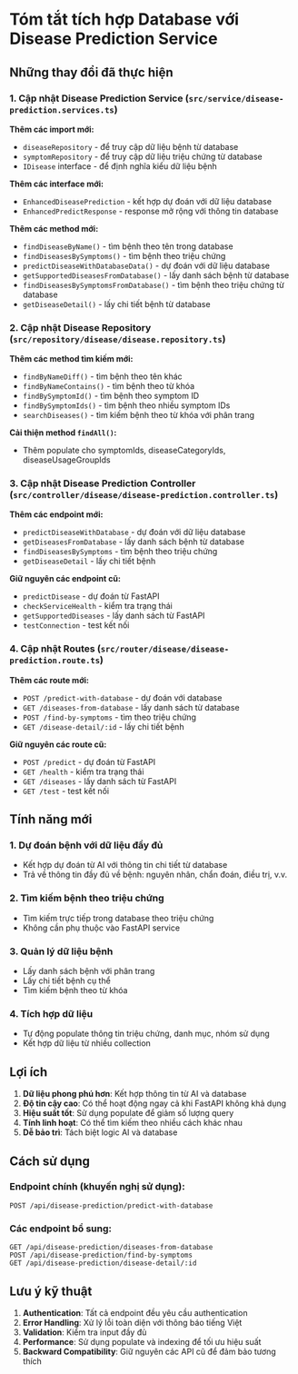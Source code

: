 # Tóm tắt tích hợp Database với Disease Prediction Service

## Những thay đổi đã thực hiện

### 1. Cập nhật Disease Prediction Service (`src/service/disease-prediction.services.ts`)

**Thêm các import mới:**
- `diseaseRepository` - để truy cập dữ liệu bệnh từ database
- `symptomRepository` - để truy cập dữ liệu triệu chứng từ database
- `IDisease` interface - để định nghĩa kiểu dữ liệu bệnh

**Thêm các interface mới:**
- `EnhancedDiseasePrediction` - kết hợp dự đoán với dữ liệu database
- `EnhancedPredictResponse` - response mở rộng với thông tin database

**Thêm các method mới:**
- `findDiseaseByName()` - tìm bệnh theo tên trong database
- `findDiseasesBySymptoms()` - tìm bệnh theo triệu chứng
- `predictDiseaseWithDatabaseData()` - dự đoán với dữ liệu database
- `getSupportedDiseasesFromDatabase()` - lấy danh sách bệnh từ database
- `findDiseasesBySymptomsFromDatabase()` - tìm bệnh theo triệu chứng từ database
- `getDiseaseDetail()` - lấy chi tiết bệnh từ database

### 2. Cập nhật Disease Repository (`src/repository/disease/disease.repository.ts`)

**Thêm các method tìm kiếm mới:**
- `findByNameDiff()` - tìm bệnh theo tên khác
- `findByNameContains()` - tìm bệnh theo từ khóa
- `findBySymptomId()` - tìm bệnh theo symptom ID
- `findBySymptomIds()` - tìm bệnh theo nhiều symptom IDs
- `searchDiseases()` - tìm kiếm bệnh theo từ khóa với phân trang

**Cải thiện method `findAll()`:**
- Thêm populate cho symptomIds, diseaseCategoryIds, diseaseUsageGroupIds

### 3. Cập nhật Disease Prediction Controller (`src/controller/disease/disease-prediction.controller.ts`)

**Thêm các endpoint mới:**
- `predictDiseaseWithDatabase` - dự đoán với dữ liệu database
- `getDiseasesFromDatabase` - lấy danh sách bệnh từ database
- `findDiseasesBySymptoms` - tìm bệnh theo triệu chứng
- `getDiseaseDetail` - lấy chi tiết bệnh

**Giữ nguyên các endpoint cũ:**
- `predictDisease` - dự đoán từ FastAPI
- `checkServiceHealth` - kiểm tra trạng thái
- `getSupportedDiseases` - lấy danh sách từ FastAPI
- `testConnection` - test kết nối

### 4. Cập nhật Routes (`src/router/disease/disease-prediction.route.ts`)

**Thêm các route mới:**
- `POST /predict-with-database` - dự đoán với database
- `GET /diseases-from-database` - lấy danh sách từ database
- `POST /find-by-symptoms` - tìm theo triệu chứng
- `GET /disease-detail/:id` - lấy chi tiết bệnh

**Giữ nguyên các route cũ:**
- `POST /predict` - dự đoán từ FastAPI
- `GET /health` - kiểm tra trạng thái
- `GET /diseases` - lấy danh sách từ FastAPI
- `GET /test` - test kết nối

## Tính năng mới

### 1. Dự đoán bệnh với dữ liệu đầy đủ
- Kết hợp dự đoán từ AI với thông tin chi tiết từ database
- Trả về thông tin đầy đủ về bệnh: nguyên nhân, chẩn đoán, điều trị, v.v.

### 2. Tìm kiếm bệnh theo triệu chứng
- Tìm kiếm trực tiếp trong database theo triệu chứng
- Không cần phụ thuộc vào FastAPI service

### 3. Quản lý dữ liệu bệnh
- Lấy danh sách bệnh với phân trang
- Lấy chi tiết bệnh cụ thể
- Tìm kiếm bệnh theo từ khóa

### 4. Tích hợp dữ liệu
- Tự động populate thông tin triệu chứng, danh mục, nhóm sử dụng
- Kết hợp dữ liệu từ nhiều collection

## Lợi ích

1. **Dữ liệu phong phú hơn**: Kết hợp thông tin từ AI và database
2. **Độ tin cậy cao**: Có thể hoạt động ngay cả khi FastAPI không khả dụng
3. **Hiệu suất tốt**: Sử dụng populate để giảm số lượng query
4. **Tính linh hoạt**: Có thể tìm kiếm theo nhiều cách khác nhau
5. **Dễ bảo trì**: Tách biệt logic AI và database

## Cách sử dụng

### Endpoint chính (khuyến nghị sử dụng):
```
POST /api/disease-prediction/predict-with-database
```

### Các endpoint bổ sung:
```
GET /api/disease-prediction/diseases-from-database
POST /api/disease-prediction/find-by-symptoms
GET /api/disease-prediction/disease-detail/:id
```

## Lưu ý kỹ thuật

1. **Authentication**: Tất cả endpoint đều yêu cầu authentication
2. **Error Handling**: Xử lý lỗi toàn diện với thông báo tiếng Việt
3. **Validation**: Kiểm tra input đầy đủ
4. **Performance**: Sử dụng populate và indexing để tối ưu hiệu suất
5. **Backward Compatibility**: Giữ nguyên các API cũ để đảm bảo tương thích
